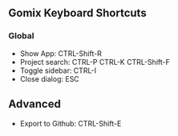 
## Gomix Keyboard Shortcuts

### Global

*  Show App: CTRL-Shift-R
*  Project search: CTRL-P CTRL-K CTRL-Shift-F
*  Toggle sidebar: CTRL-I
*  Close dialog: ESC

## Advanced

*  Export to Github: CTRL-Shift-E

